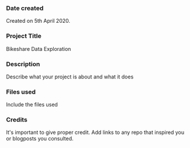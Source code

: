 ### Date created
Created on 5th April 2020.

### Project Title
Bikeshare Data Exploration

### Description
Describe what your project is about and what it does

### Files used
Include the files used

### Credits
It's important to give proper credit. Add links to any repo that inspired you or blogposts you consulted.
